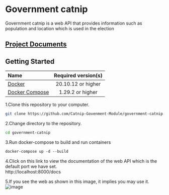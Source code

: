# Government catnip
Government catnip is a web API that provides information such as population and  location which is used in the election

## [Project Documents](https://catnip-govenment-module.github.io/government-catnip/#/)
## Getting Started
| Name                                                                       | Required version(s) |
|:---------------------------------------------------------------------------|:-------------------:|
| [Docker](https://docs.docker.com/get-docker/)                              | 20.10.12 or higher  |
| [Docker Compose](https://docs.docker.com/compose/install/#install-compose) |  1.29.2 or higher   |

1.Clone this repository to your computer.  
```bash
git clone https://github.com/Catnip-Govenment-Module/government-catnip.git
```  

2.Change directory to the repository.  
```bash
cd government-catnip
```  

3.Run docker-compose to build and run containers  
```dockerfile
docker-compose up -d --build
```  

4.Click on this link to view the documentation of the web API which is the default port we have set.    
  http://localhost:8000/docs  
  
5.If you see the web as shown in this image, it implies you may use it.  
![image](https://user-images.githubusercontent.com/72879083/203803188-3093e14b-fd35-450c-8e9a-04df6c7143da.png)  

